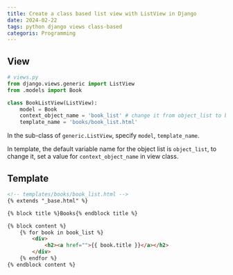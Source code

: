 ```yaml
---
title: Create a class based list view with ListView in Django
date: 2024-02-22
tags: python django views class-based
categoris: Programming
---
```


## View

```python
# views.py
from django.views.generic import ListView
from .models import Book

class BookListView(ListView):
    model = Book
    context_object_name = 'book_list' # change it from object_list to book_list in template
    template_name = 'books/book_list.html'
```

In the sub-class of `generic.ListView`, specify `model`, `template_name`.

In template, the default variable name for the object list is `object_list`,  to change it, set a value for `context_object_name` in view class.

## Template

<!-- {% raw %} -->
```html
<!-- templates/books/book_list.html -->
{% extends "_base.html" %}

{% block title %}Books{% endblock title %}

{% block content %}
    {% for book in book_list %}
        <div>
            <h2><a href="">{{ book.title }}</a></h2>
        </div>
    {% endfor %}
{% endblock content %}
```
<!-- {% endraw %} -->